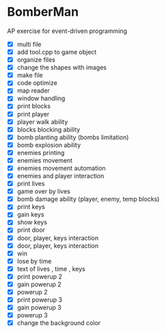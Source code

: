 # BomberMan
AP exercise for event-driven programming

- [X]  multi file
- [X]  add tool.cpp to game object
- [X]  organize files  
- [X]  change the shapes with images
- [X]  make file
- [X]  code optimize
- [X]  map reader
- [X]  window handling  
- [X]  print blocks
- [X]  print player
- [X]  player walk ability
- [X]  blocks blocking ability
- [X]  bomb planting ability (bombs limitation)
- [X]  bomb explosion ability
- [X]  enemies printing
- [X]  enemies movement
- [X]  enemies movement automation
- [X]  enemies and player interaction
- [X]  print lives
- [X]  game over by lives
- [X]  bomb damage ability (player, enemy, temp blocks)
- [X]  print keys
- [X]  gain keys
- [X]  show keys
- [X]  print door
- [X]  door, player, keys interaction
- [X]  door, player, keys interaction
- [X]  win
- [X]  lose by time
- [X]  text of lives , time , keys
- [X]  print powerup 2
- [X]  gain powerup 2
- [X]  powerup 2
- [X]  print powerup 3
- [X]  gain powerup 3
- [X]  powerup 3
- [X] change the background color